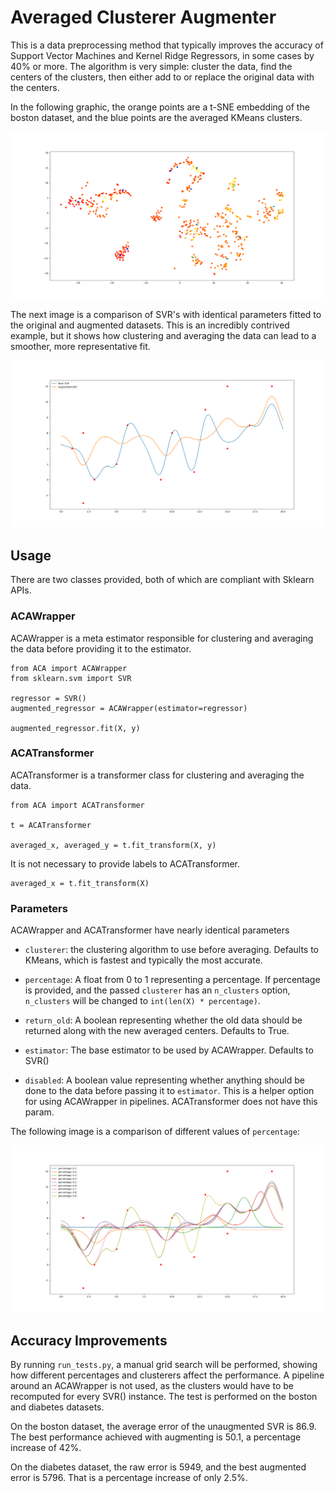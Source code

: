 # Averaged Clusterer Augmenter

This is a data preprocessing method that typically improves the accuracy of Support Vector Machines and Kernel
Ridge Regressors, in some cases by 40% or more. The algorithm is very simple: cluster the data, find the centers of the 
clusters, then either add to or replace the original data with the centers. 

In the following graphic, the orange points are a t-SNE embedding of the boston dataset, and the blue points
are the averaged KMeans clusters.

![clusters](graphics/clusters.png)

The next image is a comparison of SVR's with identical parameters fitted to the original and augmented datasets. This
is an incredibly contrived example, but it shows how clustering and averaging the data can lead to a smoother, 
more representative fit. 

![comparison](graphics/base_vs_augmented.png)

## Usage

There are two classes provided, both of which are compliant with Sklearn APIs. 

### ACAWrapper

ACAWrapper is a meta estimator responsible for clustering and averaging the data before providing it to the estimator.

```
from ACA import ACAWrapper
from sklearn.svm import SVR

regressor = SVR()
augmented_regressor = ACAWrapper(estimator=regressor)

augmented_regressor.fit(X, y)
```

### ACATransformer

ACATransformer is a transformer class for clustering and averaging the data.

```
from ACA import ACATransformer

t = ACATransformer

averaged_x, averaged_y = t.fit_transform(X, y)
```

It is not necessary to provide labels to ACATransformer.

``` 
averaged_x = t.fit_transform(X)
```

### Parameters

ACAWrapper and ACATransformer have nearly identical parameters

 - `clusterer`: the clustering algorithm to use before averaging. Defaults to KMeans, which is fastest and typically
 the most accurate.
 
 - `percentage`: A float from 0 to 1 representing a percentage. If percentage is provided, and the passed `clusterer` 
 has an `n_clusters` option, `n_clusters` will be changed to `int(len(X) * percentage)`.
 
 - `return_old`: A boolean representing whether the old data should be returned along with the new averaged centers.
 Defaults to True.
 
 - `estimator`: The base estimator to be used by ACAWrapper. Defaults to SVR()
 
 - `disabled`: A boolean value representing whether anything should be done to the data before passing it to 
 `estimator`. This is a helper option for using ACAWrapper in pipelines. ACATransformer does not have this param.
 
 The following image is a comparison of different values of `percentage`:
 
 ![percentage comparison](graphics/percentage_comparisons.png)
 
 ## Accuracy Improvements
 
 By running `run_tests.py`, a manual grid search will be performed, showing how different percentages and clusterers 
 affect the performance. A pipeline around an ACAWrapper is not used, as the clusters would have to be recomputed 
 for every SVR() instance. The test is performed on the boston and diabetes datasets.
 
 On the boston dataset, the average error of the unaugmented SVR is 86.9. The best performance achieved with augmenting
 is 50.1, a percentage increase of 42%.
 
 On the diabetes dataset, the raw error is 5949, and the best augmented error is 5796. That is a percentage
 increase of only 2.5%. 